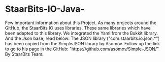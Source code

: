 # StaarBits-IO-Java-

Few important information about this Project.
As many projects around the GitHub, the StaarBits IO uses libraries. These same libraries which have been adapted to this library.
We integrated the Yaml from the Bukkit library. And the Json base, read below:
The JSON library ("com.staarbits.io.json.*") has been copied from the SimpleJSON library by Asomov. Follow up the
link to go to his page in the GitHub: "https://github.com/asomov/Simple-JSON/"
By StaarBits Team.
